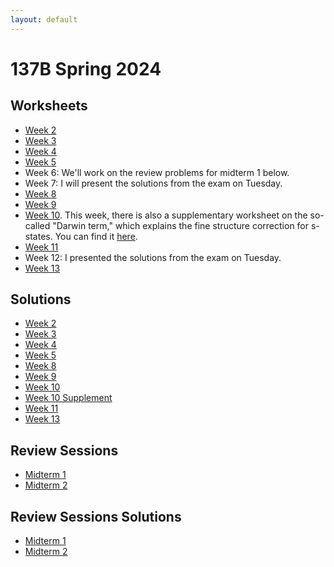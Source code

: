 ```yaml
---
layout: default
---
```

# 137B Spring 2024
## Worksheets
* [Week 2](https://jacoberl.github.io/assets/137b-F24/week-2-worksheet.pdf)
* [Week 3](https://jacoberl.github.io/assets/137b-F24/week-3-worksheet.pdf)
* [Week 4](https://jacoberl.github.io/assets/137b-F24/week-4-worksheet.pdf)
* [Week 5](https://jacoberl.github.io/assets/137b-F24/week-5-worksheet.pdf)
* Week 6: We'll work on the review problems for midterm 1 below.
* Week 7: I will present the solutions from the exam on Tuesday.
* [Week 8](https://jacoberl.github.io/assets/137b-F24/week-8-worksheet.pdf)
* [Week 9](https://jacoberl.github.io/assets/137b-F24/week-9-worksheet.pdf)
* [Week 10](https://jacoberl.github.io/assets/137b-F24/week-10-worksheet-v2.pdf). This week, there is also a supplementary worksheet on the so-called "Darwin term," which explains the fine structure correction for s-states. You can find it [here](https://jacoberl.github.io/assets/137b-F24/week-10-worksheet.pdf).
* [Week 11](https://jacoberl.github.io/assets/137b-F24/week-11-worksheet.pdf)
* Week 12: I presented the solutions from the exam on Tuesday.
* [Week 13](https://jacoberl.github.io/assets/137b-F24/week-13-worksheet.pdf)

## Solutions
* [Week 2](https://jacoberl.github.io/assets/137b-F24/week-2-worksheet-solutions.pdf)
* [Week 3](https://jacoberl.github.io/assets/137b-F24/week-3-worksheet-solutions.pdf)
* [Week 4](https://jacoberl.github.io/assets/137b-F24/week-4-worksheet-solutions.pdf)
* [Week 5](https://jacoberl.github.io/assets/137b-F24/week-5-worksheet-solutions.pdf)
* [Week 8](https://jacoberl.github.io/assets/137b-F24/week-8-worksheet-solutions.pdf)
* [Week 9](https://jacoberl.github.io/assets/137b-F24/week-9-worksheet-solutions.pdf)
* [Week 10](https://jacoberl.github.io/assets/137b-F24/week-10-worksheet-v2-solutions.pdf)
* [Week 10 Supplement](https://jacoberl.github.io/assets/137b-F24/week-10-worksheet-solutions.pdf)
* [Week 11](https://jacoberl.github.io/assets/137b-F24/week-11-worksheet-solutions.pdf)
* [Week 13](https://jacoberl.github.io/assets/137b-F24/week-13-worksheet-solutions.pdf)

## Review Sessions
* [Midterm 1](https://jacoberl.github.io/assets/137b-F24/review-problems-1.pdf)
* [Midterm 2](https://jacoberl.github.io/assets/137b-F24/review-problems-2.pdf)

## Review Sessions Solutions
* [Midterm 1](https://jacoberl.github.io/assets/137b-F24/review-problems-1-solutions.pdf)
* [Midterm 2](https://jacoberl.github.io/assets/137b-F24/review-problems-2-solutions.pdf)
